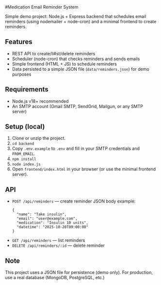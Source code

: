 #Medication Email Reminder System

Simple demo project: Node.js + Express backend that schedules email reminders (using nodemailer + node-cron)
and a minimal frontend to create reminders.

## Features
- REST API to create/li#st/delete reminders
- Scheduler (node-cron) that checks reminders and sends emails
- Simple frontend (HTML + JS) to schedule reminders
- Data persisted to a simple JSON file (`data/reminders.json`) for demo purposes

## Requirements
- Node.js v18+ recommended
- An SMTP account (Gmail SMTP, SendGrid, Mailgun, or any SMTP server)

## Setup (local)
1. Clone or unzip the project.
2. `cd backend`
3. Copy `.env.example` to `.env` and fill in your SMTP credentials and `FROM_EMAIL`.
4. `npm install`
5. `node index.js`
6. Open `frontend/index.html` in your browser (or use the minimal frontend server).

## API
- `POST /api/reminders` — create reminder
  JSON body example:
  ```
  {
    "name": "Take insulin",
    "email": "user@example.com",
    "medication": "Insulin 10 units",
    "datetime": "2025-10-20T09:00:00"
  }
  ```
- `GET /api/reminders` — list reminders
- `DELETE /api/reminders/:id` — delete reminder

## Note
This project uses a JSON file for persistence (demo only). For production, use a real database (MongoDB, PostgreSQL, etc.)

